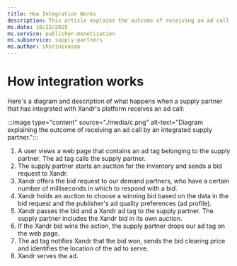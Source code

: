 ```yaml
---
title: How Integration Works
description: This article explains the outcome of receiving an ad call by an integrated supply partner.
ms.date: 10/22/2025
ms.service: publisher-monetization
ms.subservice: supply-partners
ms.author: shsrinivasan
---
```


# How integration works

Here's a diagram and description of what happens when a supply partner that has integrated with Xandr's platform receives an ad call:

:::image type="content" source="./media/c.png" alt-text="Diagram explaining the outcome of receiving an ad call by an integrated supply partner.":::
  
1. A user views a web page that contains an ad tag belonging to the supply partner. The ad tag calls the supply partner.
1. The supply partner starts an auction for the inventory and sends a bid request to Xandr.
1. Xandr offers the bid request to our demand partners, who have a certain number of milliseconds in which to respond with a bid.
1. Xandr holds an auction to choose a winning bid based on the data in the bid request and the publisher's ad quality preferences (ad profile).
1. Xandr passes the bid and a Xandr ad tag to the supply partner. The supply partner includes the Xandr bid in its own auction.
1. If the Xandr bid wins the action, the supply partner drops our ad tag on the web page.
1. The ad tag notifies Xandr that the bid won, sends the bid clearing price and identifies the location of the ad to serve.
1. Xandr serves the ad.
